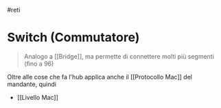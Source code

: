 #reti 
# Switch (Commutatore)
> Analogo a [[Bridge]], ma permette di connettere molti più segmenti (fino a 96)

Oltre alle cose che fa l'hub applica anche il [[Protocollo Mac]] del mandante, quindi
- [[Livello Mac]]